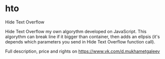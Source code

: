 # hto
Hide Text Overflow

Hide Text Overflow my own algorythm developed on JavaScript. This algorythm can break line if it bigger than container, then adds an ellpsis (it's depends which parameters you send in Hide Text Overflow function call).

Full description, price and rights on https://www.vk.com/d.mukhametgaleev
